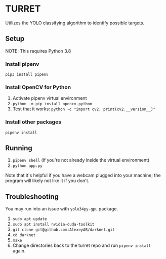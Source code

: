 # TURRET

Utilizes the YOLO classifying algorithm to identify possible targets.

## Setup

NOTE: This requires Python 3.8

### Install pipenv
`pip3 install pipenv`

### Install OpenCV for Python
1. Activate pipenv virtual environment
2. `python -m pip install opencv-python`
3. Test that it works: `python -c "import cv2; print(cv2.__version__)"`

### Install other packages
`pipenv install`

## Running

1. `pipenv shell` (if you're not already inside the virtual environment)
2. `python app.py`

Note that it's helpful if you have a webcam plugged into your machine; the program will likely not like it if you don't.

## Troubleshooting
You may run into an issue with `yolo34py-gpu` package.

1. `sudo apt update`
2. `sudo apt install nvidia-cuda-toolkit`
3. `git clone git@github.com:AlexeyAB/darknet.git`
4. `cd darknet`
5. `make`
6. Change directories back to the turret repo and run `pipenv install` again.